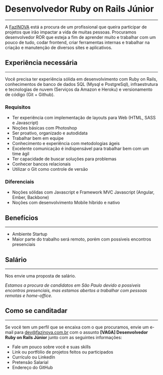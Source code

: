 # Desenvolvedor Ruby on Rails Júnior
---

A [FazINOVA](http://www.fazinova.com.br "Conheça a FazINOVA") está a procura de um profissional que queira participar de projetos que irão impactar a vida de muitas pessoas. Procuramos desenvolvedor ROR que esteja a fim de aprender muito e trabalhar com um pouco de tudo, codar frontend, criar ferramentas internas e trabalhar na criação e manutenção de diversos sites e aplicativos.

## Experiência necessária
---

Você precisa ter experiência sólida em desenvolvimento com Ruby on Rails, conhecimentos de banco de dados SQL (Mysql e PostgreSql), infraestrutura e tecnologias de nuvem (Serviços da Amazon e Heroku) e versionamento de código (Git + Github).

### Requisitos

* Ter experiência com implementação de layouts para Web (HTML, SASS e Javascript)
* Noções básicas com Photoshop
* Ser proativo, organizado e autodidata
* Trabalhar bem em equipe
* Conhecimento e experiência com metodologias ágeis
* Excelente comunicação é indispensável para trabalhar bem com um time ágil
* Ter capacidade de buscar soluções para problemas
* Conhecer bancos relacionais
* Utilizar o Git como controle de versão

### Diferenciais

- Noções sólidas com Javascript e Framework MVC Javascript (Angular, Ember, Backbone)
- Noções com desenvolvimento Mobile híbrido e nativo

## Benefícios
---

- Ambiente Startup
- Maior parte do trabalho será remoto, porém com possiveis encontros presenciais 

## Salário
---

Nos envie uma proposta de salário.

*Estamos a procura de candidatos em São Paulo devido a possiveis encontros presenciais, mas estamos abertos a trabalhar com pessoas remotas e home-office.*

## Como se canditadar
---

Se você tem um perfil que se encaixa com o que procuramos, envie um e-mail para dev@fazinova.com.br com o assunto **[VAGA] Desenvolvedor Ruby on Rails Júnior** junto com as seguintes informações:
- Fale um pouco sobre você e suas skills
- Link ou portfólio de projetos feitos ou participados
- Currículo ou LinkedIn
- Pretensão Salarial
- Endereço do GitHub
